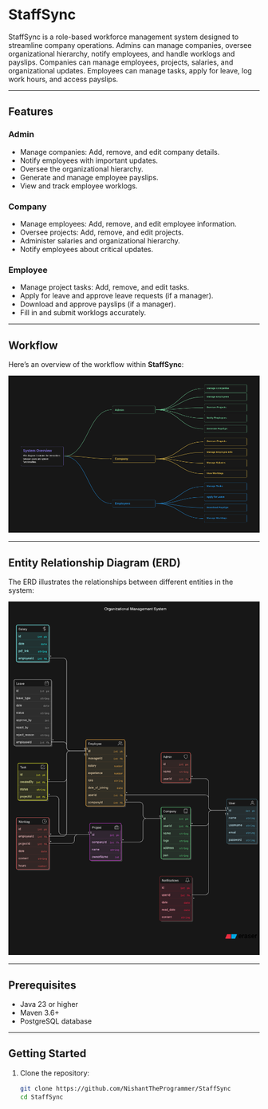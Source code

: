 # StaffSync

StaffSync is a role-based workforce management system designed to streamline company operations. Admins can manage companies, oversee organizational hierarchy, notify employees, and handle worklogs and payslips. Companies can manage employees, projects, salaries, and organizational updates. Employees can manage tasks, apply for leave, log work hours, and access payslips.

---

## Features

### Admin
- Manage companies: Add, remove, and edit company details.
- Notify employees with important updates.
- Oversee the organizational hierarchy.
- Generate and manage employee payslips.
- View and track employee worklogs.

### Company
- Manage employees: Add, remove, and edit employee information.
- Oversee projects: Add, remove, and edit projects.
- Administer salaries and organizational hierarchy.
- Notify employees about critical updates.

### Employee
- Manage project tasks: Add, remove, and edit tasks.
- Apply for leave and approve leave requests (if a manager).
- Download and approve payslips (if a manager).
- Fill in and submit worklogs accurately.

---

## Workflow

Here’s an overview of the workflow within **StaffSync**:

![StaffSync Workflow](https://raw.githubusercontent.com/NishantTheProgrammer/StaffSync/refs/heads/main/docs/flow.png)

---

## Entity Relationship Diagram (ERD)

The ERD illustrates the relationships between different entities in the system:

![StaffSync ERD](https://raw.githubusercontent.com/NishantTheProgrammer/StaffSync/refs/heads/main/docs/erd.png)

---

## Prerequisites

- Java 23 or higher
- Maven 3.6+
- PostgreSQL database

---

## Getting Started

1. Clone the repository:
   ```bash
   git clone https://github.com/NishantTheProgrammer/StaffSync
   cd StaffSync
